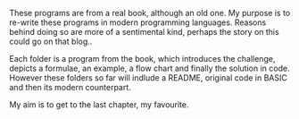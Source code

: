 These programs are from a real book, although an old one. My purpose is to re-write these programs in modern programming languages. Reasons behind doing so are more of a sentimental kind, perhaps the story on this could go on that blog..

Each folder is a program from the book, which introduces the challenge, depicts a formulae, an example, a flow chart and finally the solution in code. However these folders so far will indlude a README, original code in BASIC and then its modern counterpart.

My aim is to get to the last chapter, my favourite.
